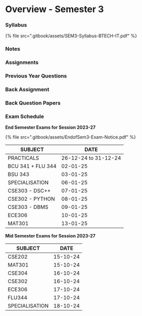 # Overview - Semester 3

### Syllabus

{% file src=".gitbook/assets/SEM3-Syllabus-BTECH-IT.pdf" %}

### Notes

### Assignments

### Previous Year Questions

### Back Assignment

### Back Question Papers

### Exam Schedule

**End Semester Exams for Session 2023-27**

{% file src=".gitbook/assets/EndofSem3-Exam-Notice.pdf" %}

| SUBJECT           | DATE                 |
| ----------------- | -------------------- |
| PRACTICALS        | 26-12-24 to 31-12-24 |
| BCU 341 + FLU 344 | 02-01-25             |
| BSU 343           | 03-01-25             |
| SPECIALISATION    | 06-01-25             |
| CSE303 - DSC++    | 07-01-25             |
| CSE302 - PYTHON   | 08-01-25             |
| CSE303 - DBMS     | 09-01-25             |
| ECE306            | 10-01-25             |
| MAT301            | 13-01-25             |

**Mid Semester Exams for Session 2023-27**

| SUBJECT        | DATE     |
| -------------- | -------- |
| CSE202         | 15-10-24 |
| MAT301         | 15-10-24 |
| CSE304         | 16-10-24 |
| CSE302         | 16-10-24 |
| ECE306         | 17-10-24 |
| FLU344         | 17-10-24 |
| SPECIALISATION | 18-10-24 |

